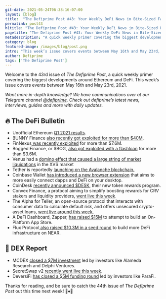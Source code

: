 ```yaml
---
git-date: 2021-05-24T06:38:16-07:00
layout: [blog]
title:  "The Defiprime Post #43: Your Weekly DeFi News in Bite-Sized Fashion"
permalink: post43
h1title: "The Defiprime Post #43: Your Weekly DeFi News in Bite-Sized Fashion"
pagetitle: "The Defiprime Post #43: Your Weekly DeFi News in Bite-Sized Fashion"
metadescription: "A quick weekly primer covering the biggest developments around Ethereum and DeFi. This week’s issue covers events between May 16th and May 23rd, 2021"
category: blog
featured-image: /images/blog/post.png
intro: "This week’s issue covers events between May 16th and May 23rd, 2021"
author: Defiprime
tags: ['The Defiprime Post']
---
```


Welcome to the 43rd issue of _The Defiprime Post_, a quick weekly primer covering the biggest developments around Ethereum and DeFi. This week’s issue covers events between May 16th and May 23rd, 2021.

_Want more in-depth knowledge? We have communications over at our Telegram channel [@defiprime](https://t.me/defiprime). Check out defiprime’s latest news, interviews, guides and more with daily updates._


## 🔥 The DeFi Bulletin

*   Unofficial Ethereum [Q1 2021 results](https://draecomino.substack.com/p/ethereum-q1-2021-results).
*   BUNNY Finance [also recently got exploited for more than $40M](https://twitter.com/defiprime/status/1395152519777587200?s=20). 
*   FinNexus[ was recently exploited](https://twitter.com/defiprime/status/1394326022242258945) for more than $7.6M.
*   Bogged Finance, or $BOG, [also got exploited with a flashloan](https://twitter.com/defiprime/status/1396125800093523970) for more than $3.6M.
*   Venus had a [domino effect that caused a large string of market liquidations](https://blog.venus.io/venus-incident-report-xvs-liquidations-451be68bb08f) in the XVS market
*   Tether is reportedly [launching on the Avalanche blockchain.](https://www.theblockcrypto.com/linked/105010/tether-avalanche-blockchain-usdt-avax)
*   Coinbase Wallet [has introduced a new browser extension](https://blog.coinbase.com/coinbase-wallet-introduces-new-browser-extension-dd067403b86) that aims to more easily connect dapps and DeFi on your desktop.
*   CoinDesk [recently announced $DESK](https://www.coindesk.com/introducing-desk-token-rewards-program), their new token rewards program.
*   Convex Finance, a protocol aiming to simplify boosting rewards for CRV stakers and liquidity providers, [went live this week](https://convexfinance.medium.com/convex-finance-pre-launch-announcement-3630b2a428d0).
*   The Alpha for Teller, an open-source protocol that interacts with consumer data to calculate default risk, and offers unsecured crypto-asset loans, [went live around this week.](https://medium.com/teller-finance/teller-alpha-launch-933453e9c81)
*   A DeFi Dashboard, Zapper, [has raised $15M](https://www.coindesk.com/defi-dashboard-zapper-raises-15m-to-build-on-platform-app-store) to attempt to build an On-Platform App Store.
*   Flux Protocol[ also raised $10.3M in a seed round](https://www.coindesk.com/flux-protocol-raises-10-3m-seed-round-to-build-defi-infrastructure-on-near?amp=1&__twitter_impression=true&s=09) to build more DeFi infrastructure on NEAR.

## 💱 DEX Report

*   MCDEX [closed a $7M investment](https://mcdex.medium.com/mcdex-closes-7m-investment-962512f40c97?s=09) led by investors like Alameda Research and Delphi Ventures.
*   SecretSwap v2 [recently went live this week](https://scrt.network/blog/secretswap-v2-is-now-live).
*   DeversiFi [has closed a $5M funding round](https://blog.deversifi.com/deversifi-closes-oversubscribed-round-lead-by-parafi/) led by investors like ParaFi.

Thanks for reading, and be sure to catch the 44th issue of _The Defiprime Post_ out this time next week! 👋♦️👋